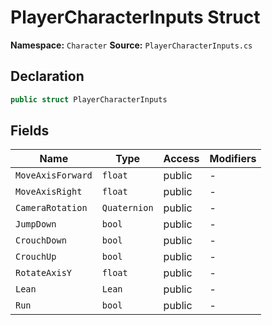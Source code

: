 # PlayerCharacterInputs Struct

**Namespace:** `Character`
**Source:** `PlayerCharacterInputs.cs`

## Declaration

```csharp
public struct PlayerCharacterInputs
```

## Fields

| Name | Type | Access | Modifiers |
|------|------|--------|-----------|
| `MoveAxisForward` | `float` | public | - |
| `MoveAxisRight` | `float` | public | - |
| `CameraRotation` | `Quaternion` | public | - |
| `JumpDown` | `bool` | public | - |
| `CrouchDown` | `bool` | public | - |
| `CrouchUp` | `bool` | public | - |
| `RotateAxisY` | `float` | public | - |
| `Lean` | `Lean` | public | - |
| `Run` | `bool` | public | - |

